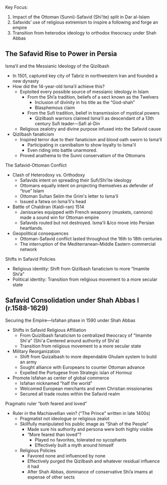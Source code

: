 Key Focus:  
1) Impact of the Ottoman (Sunni)-Safavid (Shi’ite) split in Dar al-Islam  
2) Safavids’ use of religious extremism to inspire a following and forge an empire  
3) Transition from heterodox ideology to orthodox theocracy under Shah Abbas  

##  The Safavid Rise to Power in Persia  
Isma’il and the Messianic Ideology of the Qizilbash  
- In 1501, captured key city of Tabriz in northwestern Iran and founded a new dynasty  
- How did the 14-year-old Isma’il achieve this?  
	- Exploited every possible source of messianic ideology in Islam  
		- From the Shi’a tradition, beliefs of a sect known as the Twelvers  
			- Inclusion of divinity in his title as the “God-shah”  
			- Blasphemous claim
		- From the Sufi tradition, belief in transmission of mystical powers  
			- Qizilbash warriors claimed Isma’il as descendant of a 13th century Sufi leader—Safi al-Din  
	- Religious zealotry and divine purpose infused into the Safavid cause  
- Qizilbash fanaticism
	- Inspired terror due to their fanaticism and blood oath sworn to Isma’il
		- Participating in cannibalism to show loyalty to Isma'il
		- Even riding into battle unarmored.
	- Proved anathema to the Sunni conservatism of the Ottomans  

The Safavid-Ottoman Conflict  
- Clash of Heterodoxy vs. Orthodoxy  
	- Safavids intent on spreading their Sufi/Shi’ite ideology  
	- Ottomans equally intent on projecting themselves as defender of “true” Islam
	- Ottoman Sultan Selim the Grim's letter to Isma'li
	- Issued a fatwa on Isma'li's head
- Battle of Chaldiran (Kaldi-ran) 1514
	- Janissaries equipped with French weaponry (muskets, cannons) made a sound win for Ottoman empire
	- Safavids routed but not destroyed. Isma'li &/co move into Persian heartlands.
- Geopolitical consequences  
	- Ottoman-Safavid conflict lasted throughout the 16th to 18th centuries  
	- The interruption of the Mediterranean-Middle Eastern commercial network  

Shifts in Safavid Policies  
- Religious identity: Shift from Qizilbash fanaticism to more “Imamite Shi’a”  
- Political identity: Transition from religious movement to a more secular state  

## Safavid Consolidation under Shah Abbas I (r.1588-1629)  
Securing the Empire—Isfahan phase in 1590 under Shah Abbas  
- Shifts in Safavid Religious Affiliation
	- From Quizilbash fanaticism to centralized theocracy of "Imamite Shi'a" (Shi'a Centered around authority of Shi'a)
	- Transition from religious movement to a more secular state
- Military Reorganization  
	- Shift from Quizalbash to more dependable Ghulam system to build an army  
	- Sought alliance with Europeans to counter Ottoman advance  
	- Expelled the Portugese from Strategic islan of Hormuz
- Promote Isfahan as center of global commerce  
	- Isfahan nicknamed “half the world”  
	- Welcomed European merchants and even Christian missionaries  
	- Secured all trade routes within the Safavid realm  

Pragmatic ruler “both feared and loved”  
- Ruler in the Machiavellian vein? (“The Prince” written in late 1400s)
	- Pragmatist not ideologue or religious zealot  
	- Skillfully manipulated his public image as “Shah of the People”  
		- Made sure his authority and persona were both highly visible  
		- “More feared than loved”?  
			- Played no favorites, tolerated no sycophants
			- Effectively built a myth around himself  
	- Religious Policies
		- Favored none and influenced by none  
		- Effectively purged the Qizilbash and whatever residual influence it had  
		- After Shah Abbas, dominance of conservative Shi’a imams at expense of other sects